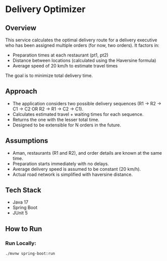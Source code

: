 # Delivery Optimizer

## Overview
This service calculates the optimal delivery route for a delivery executive who has been assigned multiple orders (for now, two orders). It factors in:
- Preparation times at each restaurant (pt1, pt2)
- Distance between locations (calculated using the Haversine formula)
- Average speed of 20 km/h to estimate travel times

The goal is to minimize total delivery time.

## Approach
- The application considers two possible delivery sequences (R1 -> R2 -> C1 -> C2 OR R2 -> R1 -> C2 -> C1).
- Calculates estimated travel + waiting times for each sequence.
- Returns the one with the lesser total time.
- Designed to be extensible for N orders in the future.

## Assumptions
- Aman, restaurants (R1 and R2), and order details are known at the same time.
- Preparation starts immediately with no delays.
- Average delivery speed is assumed to be constant (20 km/h).
- Actual road network is simplified with haversine distance.

## Tech Stack
- Java 17
- Spring Boot
- JUnit 5

## How to Run

### Run Locally:
```bash
./mvnw spring-boot:run
